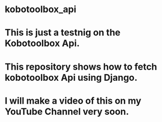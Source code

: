 # kobotoolbox_api

# This is just a testnig on the Kobotoolbox Api. 
# This repository shows how to fetch kobotoolbox Api using Django.
# I will make a video of this on my YouTube Channel very soon.
